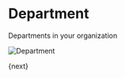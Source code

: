 # Department

Departments in your organization

<img class="screenshot" alt="Department" src="/docs/assets/img/human-resources/department.png">

{next}